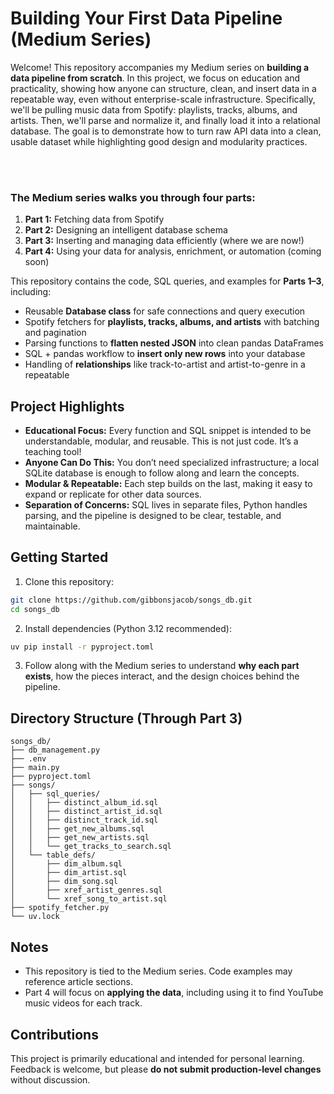 # Building Your First Data Pipeline (Medium Series)

Welcome! This repository accompanies my Medium series on **building a data pipeline from scratch**. In this project, we focus on education and practicality, showing how anyone can structure, clean, and insert data in a repeatable way, even without enterprise-scale infrastructure. Specifically, we'll be pulling music data from Spotify:  playlists, tracks, albums, and artists. Then, we'll parse and normalize it,  and finally load it into a relational database. The goal is to demonstrate how to turn raw API data into a clean, usable dataset while highlighting good design and modularity practices.

<br>

<br>

### The Medium series walks you through **four parts**:

1. **Part 1:** Fetching data from Spotify
2. **Part 2:** Designing an intelligent database schema
3. **Part 3:** Inserting and managing data efficiently (where we are now!)
4. **Part 4:** Using your data for analysis, enrichment, or automation (coming soon)

This repository contains the code, SQL queries, and examples for **Parts 1–3**, including:

* Reusable **Database class** for safe connections and query execution
* Spotify fetchers for **playlists, tracks, albums, and artists** with batching and pagination
* Parsing functions to **flatten nested JSON** into clean pandas DataFrames
* SQL + pandas workflow to **insert only new rows** into your database
* Handling of **relationships** like track-to-artist and artist-to-genre in a repeatable

## Project Highlights

* **Educational Focus:** Every function and SQL snippet is intended to be understandable, modular, and reusable. This is not just code. It’s a teaching tool!
* **Anyone Can Do This:** You don’t need specialized infrastructure; a local SQLite database is enough to follow along and learn the concepts.
* **Modular & Repeatable:** Each step builds on the last, making it easy to expand or replicate for other data sources.
* **Separation of Concerns:** SQL lives in separate files, Python handles parsing, and the pipeline is designed to be clear, testable, and maintainable.

## Getting Started

1. Clone this repository:

```bash
git clone https://github.com/gibbonsjacob/songs_db.git
cd songs_db
```

2. Install dependencies (Python 3.12 recommended):

```bash
uv pip install -r pyproject.toml
```

3. Follow along with the Medium series to understand **why each part exists**, how the pieces interact, and the design choices behind the pipeline.

## Directory Structure (Through Part 3)

``` text
songs_db/
├── db_management.py
├── .env
├── main.py
├── pyproject.toml
├── songs/
│   ├── sql_queries/
│   │   ├── distinct_album_id.sql
│   │   ├── distinct_artist_id.sql
│   │   ├── distinct_track_id.sql
│   │   ├── get_new_albums.sql
│   │   ├── get_new_artists.sql
│   │   └── get_tracks_to_search.sql
│   └── table_defs/
│       ├── dim_album.sql
│       ├── dim_artist.sql
│       ├── dim_song.sql
│       ├── xref_artist_genres.sql
│       └── xref_song_to_artist.sql
├── spotify_fetcher.py
└── uv.lock
```

## Notes

* This repository is tied to the Medium series. Code examples may reference article sections.
* Part 4 will focus on **applying the data**, including using it to find YouTube music videos for each track.

## Contributions

This project is primarily educational and intended for personal learning. Feedback is welcome, but please **do not submit production-level changes** without discussion.
